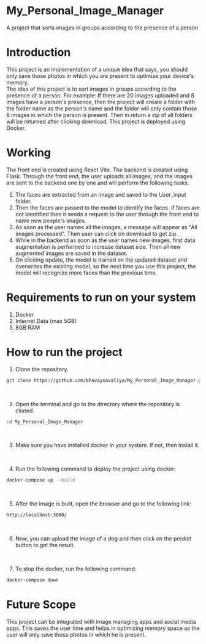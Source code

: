 # My_Personal_Image_Manager
A project that sorts images in groups according to the presence of a person

# Introduction
This project is an implementation of a unique idea that says, you should only save those photos in which you are present to optimize your device's memory. <br/>
The idea of this project is to sort images in groups according to the presence of a person. For example: If there are 20 images uploaded and 8 images have a person's presence, then the project will create a folder with the folder name as the person's name and the folder will only contain those 8 images in which the person is present. Then in return a zip of all folders will be returned after clicking download. This project is deployed using Docker.

# Working 
The front end is created using React Vite. The backend is created using Flask. Through the front end, the user uploads all images, and the images are sent to the backend one by one and will perform the following tasks.
1. The faces are extracted from an image and saved to the User_input folder. 
2. Then the faces are passed to the model to identify the faces. If faces are not identified then it sends a request to the user through the front end to name new people's images. 
3. As soon as the user names all the images, a message will appear as "All images processed". Then user can click on download to get zip.
4. While in the backend as soon as the user names new images, first data augmentation is performed to increase dataset size. Then all new augmented images are saved in the dataset. 
5. On clicking update, the model is trained on the updated dataset and overwrites the existing model, so the next time you use this project, the model will recognize more faces than the previous time.

# Requirements to run on your system
1. Docker
2. Internet Data (max 5GB)
3. 8GB RAM

# How to run the project
1. Clone the repository.
```bash
git clone https://github.com/bhavaysavaliya/My_Personal_Image_Manager.git
```
</br>

2. Open the terminal and go to the directory where the repository is cloned.
```bash
cd My_Personal_Image_Manager
```
</br>

3. Make sure you have installed docker in your system. If not, then install it.
</br>

4. Run the following command to deploy the project using docker:
```bash
docker-compose up --build
```
</br>

5. After the image is built, open the browser and go to the following link:
```bash
http://localhost:3000/
```
</br>

6. Now, you can upload the image of a dog and then click on the predict button to get the result.
</br>

7. To stop the docker, run the following command:
```bash
docker-compose down
```

# Future Scope
This project can be integrated with image managing apps and social media apps. This saves the user time and helps in optimizing memory space as the user will only save those photos in which he is present.
